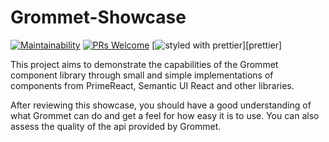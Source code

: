 # Grommet-Showcase

[![Maintainability](https://api.codeclimate.com/v1/badges/79fd6c4128c2f43092ee/maintainability)](https://codeclimate.com/github/neokeld/Grommet-Showcase/maintainability) [![PRs Welcome](https://img.shields.io/badge/PRs-welcome-brightgreen.svg?style=flat-square)](http://makeapullrequest.com) [![styled with prettier](https://img.shields.io/badge/styled_with-prettier-ff69b4.svg)][prettier]

This project aims to demonstrate the capabilities of the Grommet component library through small and simple implementations of components from PrimeReact, Semantic UI React and other libraries.

After reviewing this showcase, you should have a good understanding of what Grommet can do and get a feel for how easy it is to use. You can also assess the quality of the api provided by Grommet.

